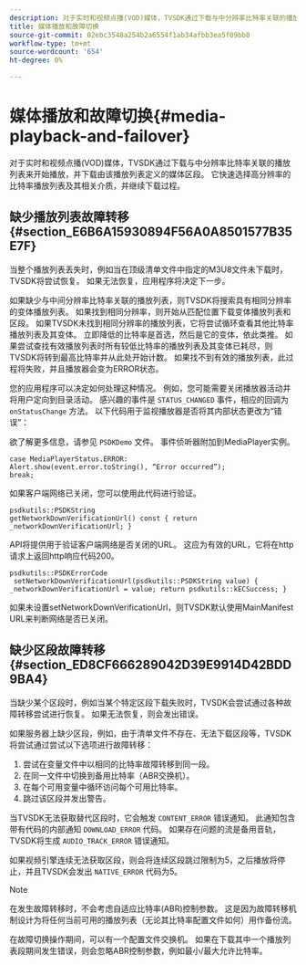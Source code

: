 ```yaml
---
description: 对于实时和视频点播(VOD)媒体，TVSDK通过下载与中分辨率比特率关联的播放列表来开始播放，并下载由该播放列表定义的媒体区段。 它快速选择高分辨率的比特率播放列表及其相关介质，并继续下载过程。
title: 媒体播放和故障切换
source-git-commit: 02ebc3548a254b2a6554f1ab34afbb3ea5f09bb8
workflow-type: tm+mt
source-wordcount: '654'
ht-degree: 0%

---
```


# 媒体播放和故障切换{#media-playback-and-failover}

对于实时和视频点播(VOD)媒体，TVSDK通过下载与中分辨率比特率关联的播放列表来开始播放，并下载由该播放列表定义的媒体区段。 它快速选择高分辨率的比特率播放列表及其相关介质，并继续下载过程。

## 缺少播放列表故障转移 {#section_E6B6A15930894F56A0A8501577B35E7F}

当整个播放列表丢失时，例如当在顶级清单文件中指定的M3U8文件未下载时，TVSDK将尝试恢复。 如果无法恢复，应用程序将决定下一步。

如果缺少与中间分辨率比特率关联的播放列表，则TVSDK将搜索具有相同分辨率的变体播放列表。 如果找到相同分辨率，则开始从匹配位置下载变体播放列表和区段。 如果TVSDK未找到相同分辨率的播放列表，它将尝试循环查看其他比特率播放列表及其变体。 立即降低的比特率是首选，然后是它的变体，依此类推。 如果尝试查找有效播放列表时所有较低比特率的播放列表及其变体已耗尽，则TVSDK将转到最高比特率并从此处开始计数。 如果找不到有效的播放列表，此过程将失败，并且播放器会变为ERROR状态。

您的应用程序可以决定如何处理这种情况。 例如，您可能需要关闭播放器活动并将用户定向到目录活动。 感兴趣的事件是 `STATUS_CHANGED` 事件，相应的回调为 `onStatusChange` 方法。 以下代码用于监视播放器是否将其内部状态更改为“错误”：

欲了解更多信息，请参见 `PSDKDemo` 文件。 事件侦听器附加到MediaPlayer实例。

```
case MediaPlayerStatus.ERROR: 
Alert.show(event.error.toString(), “Error occurred”); 
break;
```

如果客户端网络已关闭，您可以使用此代码进行验证。

```
psdkutils::PSDKString 
getNetworkDownVerificationUrl() const { return 
_networkDownVerificationUrl; }
```

API将提供用于验证客户端网络是否关闭的URL。 这应为有效的URL，它将在http请求上返回http响应代码200。

```
psdkutils::PSDKErrorCode 
 setNetworkDownVerificationUrl(psdkutils::PSDKString value) {  
_networkDownVerificationUrl = value; return psdkutils::kECSuccess; }
```

如果未设置setNetworkDownVerificationUrl，则TVSDK默认使用MainManifest URL来判断网络是否已关闭。

## 缺少区段故障转移 {#section_ED8CF666289042D39E9914D42BDD9BA4}

当缺少某个区段时，例如当某个特定区段下载失败时，TVSDK会尝试通过各种故障转移尝试进行恢复。 如果无法恢复，则会发出错误。

如果服务器上缺少区段，例如，由于清单文件不存在、无法下载区段等，TVSDK将尝试通过尝试以下选项进行故障转移：

1. 尝试在变量文件中以相同的比特率故障转移到同一段。
1. 在同一文件中切换到备用比特率（ABR交换机）。
1. 在每个可用变量中循环访问每个可用比特率。
1. 跳过该区段并发出警告。

当TVSDK无法获取替代区段时，它会触发 `CONTENT_ERROR` 错误通知。 此通知包含带有代码的内部通知 `DOWNLOAD_ERROR` 代码。 如果存在问题的流是备用音轨，TVSDK将生成 `AUDIO_TRACK_ERROR` 错误通知。

如果视频引擎连续无法获取区段，则会将连续区段跳过限制为5，之后播放将停止，并且TVSDK会发出 `NATIVE_ERROR` 代码为5。

>[!NOTE]
>
>在发生故障转移时，不会考虑自适应比特率(ABR)控制参数。 这是因为故障转移机制设计为将任何当前可用的播放列表（无论其比特率配置文件如何）用作备份流。
>
>在故障切换操作期间，可以有一个配置文件交换机。 如果在下载其中一个播放列表段期间发生错误，则会忽略ABR控制参数，例如最小/最大允许比特率。

